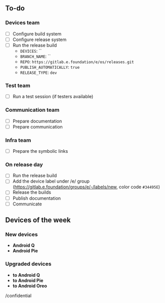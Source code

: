 <!-- If needed, you can edit the template at https://gitlab.e.foundation/e/os/releases/-/edit/master/.gitlab/issue_templates/device-weekly-release.md -->

## To-do

### Devices team

- [ ] Configure build system
- [ ] Configure release system
- [ ] Run the release build
    - `DEVICES`: ``
    - `BRANCH_NAME`: ``
    - `REPO`: `https://gitlab.e.foundation/e/os/releases.git`
    - `PUBLISH_AUTOMATICALLY`: `true`
    - `RELEASE_TYPE`: `dev`

### Test team

- [ ] Run a test session (if testers available)

### Communication team

- [ ] Prepare documentation
- [ ] Prepare communication

### Infra team

- [ ] Prepare the symbolic links

### On release day

- [ ] Run the release build
- [ ] Add the device label under /e/ group (https://gitlab.e.foundation/groups/e/-/labels/new, color code `#34495E`)
- [ ] Release the builds
- [ ] Publish documentation
- [ ] Communicate

## Devices of the week

### New devices

- **Android Q**
- **Android Pie**

### Upgraded devices

- **to Android Q**
- **to Android Pie**
- **to Android Oreo**

/confidential
